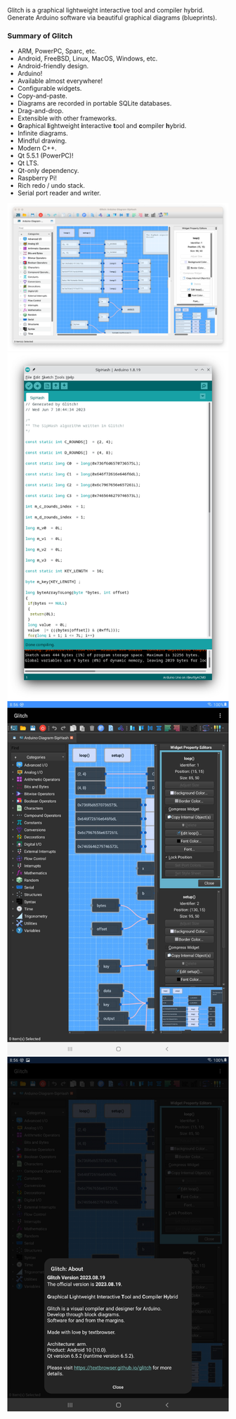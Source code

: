 Glitch is a graphical lightweight interactive tool and compiler hybrid.
Generate Arduino software via beautiful graphical diagrams (blueprints).

<h3><b>Summary of Glitch</b></h3>

<ul>
<li>ARM, PowerPC, Sparc, etc.</li>
<li>Android, FreeBSD, Linux, MacOS, Windows, etc.</li>
<li>Android-friendly design.</li>
<li>Arduino!</li>
<li>Available almost everywhere!</li>
<li>Configurable widgets.</li>
<li>Copy-and-paste.</li>
<li>Diagrams are recorded in portable SQLite databases.</li>
<li>Drag-and-drop.</li>
<li>Extensible with other frameworks.</li>
<li><b>G</b>raphical <b>l</b>ightweight <b>i</b>nteractive <b>t</b>ool and <b>c</b>ompiler <b>h</b>ybrid.</li>
<li>Infinite diagrams.</li>
<li>Mindful drawing.</li>
<li>Modern C++.</li>
<li>Qt 5.5.1 (PowerPC)!</li>
<li>Qt LTS.</li>
<li>Qt-only dependency.</li>
<li>Raspberry Pi!</li>
<li>Rich redo / undo stack.</li>
<li>Serial port reader and writer.</li>
</ul>

![Glitch](https://github.com/textbrowser/glitch/blob/master/Images/glitch-1.png)
![Glitch](https://github.com/textbrowser/glitch/blob/master/Images/glitch-2.png)
![Glitch](https://github.com/textbrowser/glitch/blob/master/Images/glitch-3.png)
![Glitch](https://github.com/textbrowser/glitch/blob/master/Images/glitch-4.png)
